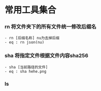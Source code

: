 # 常用工具集合

### rn 将文件夹下的所有文件统一修改后缀名
    - rn [后缀名称] nu为去掉后缀
    - eq : rn json(nu)

### sha 将指定文件根据文件内容sha256
    - sha [当前路径的文件]
    - eq : sha hehe.png

### ls 
